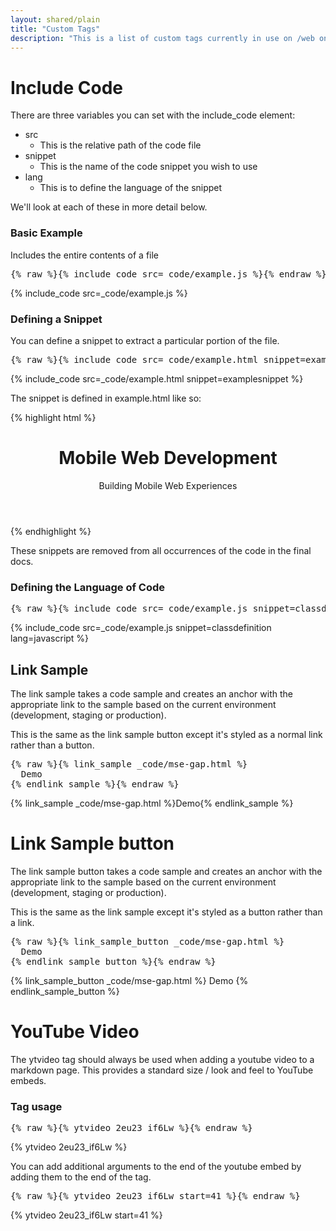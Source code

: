 ```yaml
---
layout: shared/plain
title: "Custom Tags"
description: "This is a list of custom tags currently in use on /web on Google Developers"
---
```

# Include Code

There are three variables you can set with the include_code element:

- src
  - This is the relative path of the code file
- snippet
  - This is the name of the code snippet you wish to use
- lang
  - This is to define the language of the snippet

We'll look at each of these in more detail below.

### Basic Example

Includes the entire contents of a file

<pre>{% raw %}{% include_code src=_code/example.js %}{% endraw %}</pre>

{% include_code src=_code/example.js %}

### Defining a Snippet

You can define a snippet to extract a particular portion
of the file.

<pre>{% raw %}{% include_code src=_code/example.html snippet=examplesnippet %}{% endraw %}</pre>

{% include_code src=_code/example.html snippet=examplesnippet %}

The snippet is defined in example.html like so:

{% highlight html %}
<!-- // [START examplesnippet] -->
<header>
  <h1>Mobile Web Development</h1>
  <p>Building Mobile Web Experiences</p>
</header>
<!-- // [END examplesnippet] -->
{% endhighlight %}

These snippets are removed from all occurrences of the code in the final docs.

### Defining the Language of Code

<pre>{% raw %}{% include_code src=_code/example.js snippet=classdefinition lang=javascript %}{% endraw %}</pre>

{% include_code src=_code/example.js snippet=classdefinition lang=javascript %}

## Link Sample

The link sample takes a code sample and creates an anchor with the
appropriate link to the sample based on the current environment (development,
  staging or production).

This is the same as the link sample button except it's styled as a normal
link rather than a button.

<pre>{% raw %}{% link_sample _code/mse-gap.html %}
  Demo
{% endlink_sample %}{% endraw %}</pre>

{% link_sample _code/mse-gap.html %}Demo{% endlink_sample %}


# Link Sample button

The link sample button takes a code sample and creates an anchor with the
appropriate link to the sample based on the current environment (development,
  staging or production).

This is the same as the link sample except it's styled as a button rather than
a link.

<pre>{% raw %}{% link_sample_button _code/mse-gap.html %}
  Demo
{% endlink_sample_button %}{% endraw %}</pre>

{% link_sample_button _code/mse-gap.html %}
  Demo
{% endlink_sample_button %}



# YouTube Video

The ytvideo tag should always be used when adding a youtube video to
a markdown page. This provides a standard size / look and feel to YouTube
embeds.

### Tag usage

<pre>{% raw %}{% ytvideo 2eu23_if6Lw %}{% endraw %}</pre>

{% ytvideo 2eu23_if6Lw %}

You can add additional arguments to the end of the youtube embed by adding
them to the end of the tag.

<pre>{% raw %}{% ytvideo 2eu23_if6Lw start=41 %}{% endraw %}</pre>

{% ytvideo 2eu23_if6Lw start=41 %}
